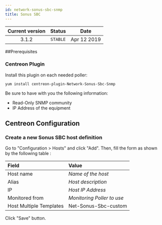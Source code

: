 ```yaml
---
id: network-sonus-sbc-snmp
title: Sonus SBC 
---
```


| Current version | Status | Date |
| :-: | :-: | :-: |
| 3.1.2 | `STABLE` | Apr 12 2019 |

\#\#Prerequisites

### Centreon Plugin

Install this plugin on each needed poller:

``` shell
yum install centreon-plugin-Network-Sonus-Sbc-Snmp
```

Be sure to have with you the following information:

  - Read-Only SNMP community
  - IP Address of the equipment

## Centreon Configuration

### Create a new Sonus SBC host definition

Go to "Configuration \> Hosts" and click "Add". Then, fill the form as shown by
the following table :

| Field                   | Value                      |
| :---------------------- | :------------------------- |
| Host name               | *Name of the host*         |
| Alias                   | *Host description*         |
| IP                      | *Host IP Address*          |
| Monitored from          | *Monitoring Poller to use* |
| Host Multiple Templates | Net-Sonus-Sbc-custom       |

Click "Save" button.

